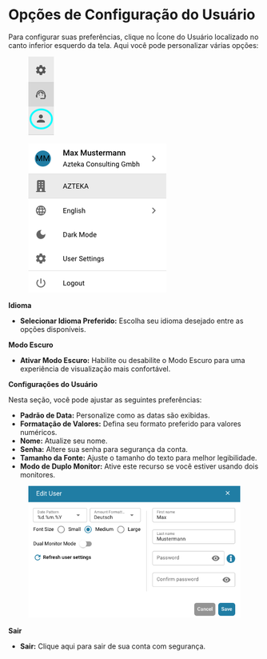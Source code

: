 # Opções de Configuração do Usuário

Para configurar suas preferências, clique no Ícone do Usuário localizado no canto inferior esquerdo da tela. Aqui você pode personalizar várias opções:

<figure><img src="../.gitbook/assets/user-config (1).png" alt=""><figcaption></figcaption></figure>

<figure><img src="../.gitbook/assets/user-config2 (1).png" alt=""><figcaption></figcaption></figure>

**Idioma**

* **Selecionar Idioma Preferido:** Escolha seu idioma desejado entre as opções disponíveis.

**Modo Escuro**

* **Ativar Modo Escuro:** Habilite ou desabilite o Modo Escuro para uma experiência de visualização mais confortável.

**Configurações do Usuário**

Nesta seção, você pode ajustar as seguintes preferências:

* **Padrão de Data:** Personalize como as datas são exibidas.
* **Formatação de Valores:** Defina seu formato preferido para valores numéricos.
* **Nome:** Atualize seu nome.
* **Senha:** Altere sua senha para segurança da conta.
* **Tamanho da Fonte:** Ajuste o tamanho do texto para melhor legibilidade.
* **Modo de Duplo Monitor:** Ative este recurso se você estiver usando dois monitores.

<figure><img src="../.gitbook/assets/user-config3.png" alt=""><figcaption></figcaption></figure>

**Sair**

* **Sair:** Clique aqui para sair de sua conta com segurança.
